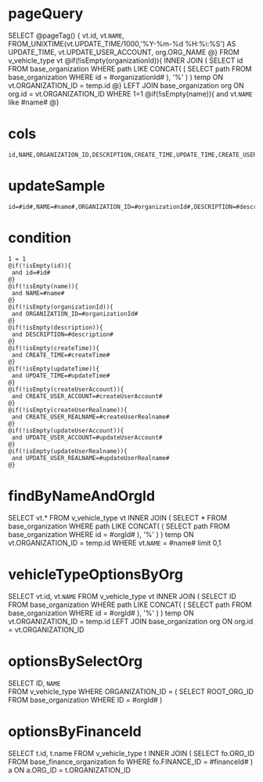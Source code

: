 pageQuery
===
SELECT
@pageTag() {
    vt.id,
	vt.`NAME`,
	FROM_UNIXTIME(vt.UPDATE_TIME/1000,'%Y-%m-%d %H:%i:%S') AS UPDATE_TIME,
	vt.UPDATE_USER_ACCOUNT,
	org.ORG_NAME 
 @} 
FROM
	v_vehicle_type vt
	@if(!isEmpty(organizationId)){
	    INNER JOIN 
	    ( SELECT 
	    id FROM base_organization 
	    WHERE path LIKE CONCAT( ( SELECT path FROM base_organization WHERE id = #organizationId# ), '%' ) 
	    ) temp
	    ON vt.ORGANIZATION_ID = temp.id
    @}
	LEFT JOIN base_organization org ON org.id = vt.ORGANIZATION_ID 
WHERE 1=1
@if(!isEmpty(name)){
	and vt.`NAME` like #name#
@}


cols
===
	id,NAME,ORGANIZATION_ID,DESCRIPTION,CREATE_TIME,UPDATE_TIME,CREATE_USER_ACCOUNT,CREATE_USER_REALNAME,UPDATE_USER_ACCOUNT,UPDATE_USER_REALNAME

updateSample
===
	
	id=#id#,NAME=#name#,ORGANIZATION_ID=#organizationId#,DESCRIPTION=#description#,CREATE_TIME=#createTime#,UPDATE_TIME=#updateTime#,CREATE_USER_ACCOUNT=#createUserAccount#,CREATE_USER_REALNAME=#createUserRealname#,UPDATE_USER_ACCOUNT=#updateUserAccount#,UPDATE_USER_REALNAME=#updateUserRealname#

condition
===

	1 = 1  
	@if(!isEmpty(id)){
	 and id=#id#
	@}
	@if(!isEmpty(name)){
	 and NAME=#name#
	@}
	@if(!isEmpty(organizationId)){
	 and ORGANIZATION_ID=#organizationId#
	@}
	@if(!isEmpty(description)){
	 and DESCRIPTION=#description#
	@}
	@if(!isEmpty(createTime)){
	 and CREATE_TIME=#createTime#
	@}
	@if(!isEmpty(updateTime)){
	 and UPDATE_TIME=#updateTime#
	@}
	@if(!isEmpty(createUserAccount)){
	 and CREATE_USER_ACCOUNT=#createUserAccount#
	@}
	@if(!isEmpty(createUserRealname)){
	 and CREATE_USER_REALNAME=#createUserRealname#
	@}
	@if(!isEmpty(updateUserAccount)){
	 and UPDATE_USER_ACCOUNT=#updateUserAccount#
	@}
	@if(!isEmpty(updateUserRealname)){
	 and UPDATE_USER_REALNAME=#updateUserRealname#
	@}
	
findByNameAndOrgId
===
SELECT
	vt.*
FROM
	v_vehicle_type vt
	INNER JOIN ( SELECT * FROM base_organization WHERE path LIKE CONCAT( ( SELECT path FROM base_organization WHERE id = #orgId# ), '%' ) ) temp ON vt.ORGANIZATION_ID = temp.id 
WHERE
	vt.`NAME` = #name#
	limit 0,1
	
vehicleTypeOptionsByOrg
===
SELECT
	vt.id,
	vt.`NAME` 
FROM
	v_vehicle_type vt
	INNER JOIN ( SELECT ID FROM base_organization WHERE path LIKE CONCAT( ( SELECT path FROM base_organization WHERE id = #orgId# ), '%' ) ) temp ON vt.ORGANIZATION_ID = temp.id
	LEFT JOIN base_organization org ON org.id = vt.ORGANIZATION_ID
	
optionsBySelectOrg
===
SELECT
	ID,
`NAME`	
FROM
	v_vehicle_type 
WHERE
	ORGANIZATION_ID = ( SELECT ROOT_ORG_ID FROM base_organization WHERE ID = #orgId# )
	
optionsByFinanceId
===
SELECT
	t.id,
	t.name 
FROM
	v_vehicle_type t
	INNER JOIN ( SELECT fo.ORG_ID FROM base_finance_organization fo WHERE fo.FINANCE_ID = #financeId# ) a ON a.ORG_ID = t.ORGANIZATION_ID